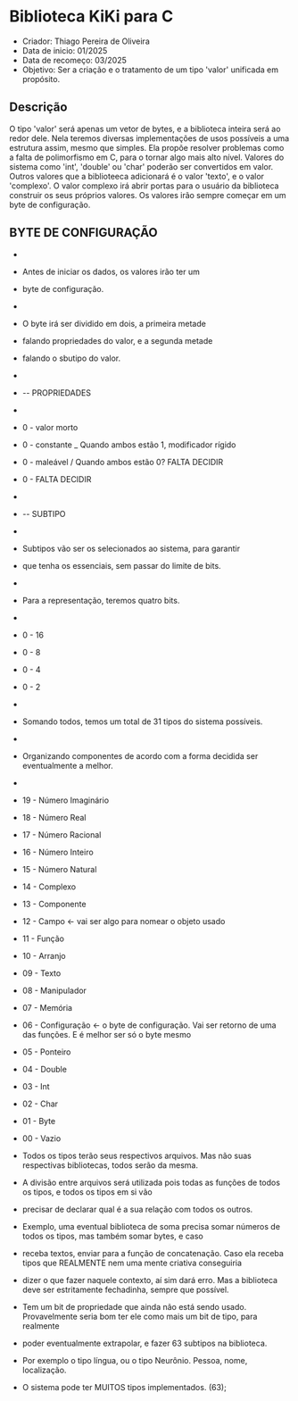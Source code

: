 # Biblioteca KiKi para C

 * Criador: Thiago Pereira de Oliveira
 * Data de inicio: 01/2025
 * Data de recomeço: 03/2025
 * Objetivo: Ser a criação e o tratamento de um tipo 'valor' unificada em propósito. 

 ## Descrição

 O tipo 'valor' será apenas um vetor de bytes, e a biblioteca inteira será ao redor dele.
 Nela teremos diversas implementações de usos possíveis a uma estrutura assim, mesmo que simples.
 Ela propõe resolver problemas como a falta de polimorfismo em C, para o tornar algo mais alto nível.
 Valores do sistema como 'int', 'double' ou 'char' poderão ser convertidos em valor.
 Outros valores que a biblioteeca adicionará é o valor 'texto', e o valor 'complexo'.
 O valor complexo irá abrir portas para o usuário da biblioteca construir os seus próprios valores.
 Os valores irão sempre começar em um byte de configuração. 

 ## BYTE DE CONFIGURAÇÃO
 * 
 *   Antes de iniciar os dados, os valores irão ter um
 * byte de configuração.
 * 
 *   O byte irá ser dividido em dois, a primeira metade
 * falando propriedades do valor, e a segunda metade 
 * falando o sbutipo do valor. 
 * 
 *  -- PROPRIEDADES
 *  
 *  0 - valor morto
 *  0 - constante \_ Quando ambos estão 1, modificador rígido
 *  0 - maleável  /  Quando ambos estão 0? FALTA DECIDIR
 *  0 - FALTA DECIDIR
 * 
 *  -- SUBTIPO
 * 
 *   Subtipos vão ser os selecionados ao sistema, para garantir
 * que tenha os essenciais, sem passar do limite de bits.
 *   
 *   Para a representação, teremos quatro bits.
 * 
 *  0 - 16
 *  0 - 8
 *  0 - 4
 *  0 - 2
 * 
 *   Somando todos, temos um total de 31 tipos do sistema possíveis.
 * 
 *   Organizando componentes de acordo com a forma decidida ser eventualmente a melhor. 
 *   
 *   19 - Número Imaginário
 *   18 - Número Real
 *   17 - Número Racional
 *   16 - Número Inteiro
 *   15 - Número Natural
 *   14 - Complexo
 *   13 - Componente
 *   12 - Campo <- vai ser algo para nomear o objeto usado
 *   11 - Função
 *   10 - Arranjo
 *   09 - Texto
 *   08 - Manipulador
 *   07 - Memória
 *   06 - Configuração <- o byte de configuração. Vai ser retorno de uma das funções. E é melhor ser só o byte mesmo
 *   05 - Ponteiro
 *   04 - Double
 *   03 - Int
 *   02 - Char
 *   01 - Byte
 *   00 - Vazio

  *   Todos os tipos terão seus respectivos arquivos. Mas não suas respectivas bibliotecas, todos serão da mesma.
 *   A divisão entre arquivos será utilizada pois todas as funções de todos os tipos, e todos os tipos em si vão
 * precisar de declarar qual é a sua relação com todos os outros. 
 *   Exemplo, uma eventual biblioteca de soma precisa somar números de todos os tipos, mas também somar bytes, e caso
 * receba textos, enviar para a função de concatenação. Caso ela receba tipos que REALMENTE nem uma mente criativa conseguiria
 * dizer o que fazer naquele contexto, aí sim dará erro. Mas a biblioteca deve ser estritamente fechadinha, sempre que possível.
 *   Tem um bit de propriedade que ainda não está sendo usado. Provavelmente seria bom ter ele como mais um bit de tipo, para realmente
 * poder eventualmente extrapolar, e fazer 63 subtipos na biblioteca.
 *   Por exemplo o tipo língua, ou o tipo Neurônio. Pessoa, nome, localização. 
 *   O sistema pode ter MUITOS tipos implementados.  (63);